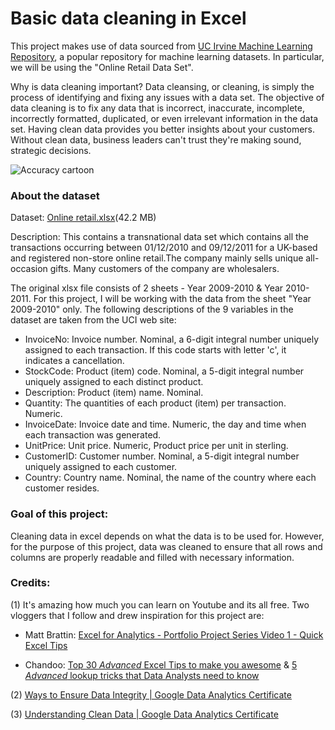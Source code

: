 # Basic data cleaning in Excel

This project makes use of data sourced from [UC Irvine Machine Learning Repository](https://archive.ics.uci.edu/ml/datasets/online+retail), a popular repository for machine learning datasets. In particular, we will be using the "Online Retail Data Set". 

Why is data cleaning important? Data cleansing, or cleaning, is simply the process of identifying and fixing any issues with a data set. The objective of data cleaning is to fix any data that is incorrect, inaccurate, incomplete, incorrectly formatted, duplicated, or even irrelevant information in the data set. Having clean data provides you better insights about your customers. Without clean data, business leaders can't trust they're making sound, strategic decisions.

![Accuracy cartoon](https://user-images.githubusercontent.com/88034960/149796217-54e66cc0-78d6-4044-a928-7240fd84782e.png)

### About the dataset

Dataset: [Online retail.xlsx](https://archive.ics.uci.edu/ml/datasets/online+retail)(42.2 MB)

Description: This contains a transnational data set which contains all the transactions occurring between 01/12/2010 and 09/12/2011 for a UK-based and registered non-store online retail.The company mainly sells unique all-occasion gifts. Many customers of the company are wholesalers.

The original xlsx file consists of 2 sheets - Year 2009-2010 & Year 2010-2011. For this project, I will be working with the data from the sheet "Year 2009-2010" only.
The following descriptions of the 9 variables in the dataset are taken from the UCI web site:

* InvoiceNo: Invoice number. Nominal, a 6-digit integral number uniquely assigned to each transaction. If this code starts with letter 'c', it indicates a cancellation.
* StockCode: Product (item) code. Nominal, a 5-digit integral number uniquely assigned to each distinct product.
* Description: Product (item) name. Nominal.
* Quantity: The quantities of each product (item) per transaction. Numeric.
* InvoiceDate: Invoice date and time. Numeric, the day and time when each transaction was generated.
* UnitPrice: Unit price. Numeric, Product price per unit in sterling.
* CustomerID: Customer number. Nominal, a 5-digit integral number uniquely assigned to each customer.
* Country: Country name. Nominal, the name of the country where each customer resides.

### Goal of this project:
Cleaning data in excel depends on what the data is to be used for. However, for the purpose of this project, data was cleaned to ensure that all rows and columns are properly readable and filled with necessary information.


### Credits: 

(1) It's amazing how much you can learn on Youtube and its all free. Two vloggers that I follow and drew inspiration for this project are:

 - Matt Brattin: [Excel for Analytics - Portfolio Project Series Video 1 - Quick Excel Tips](https://www.youtube.com/watch?v=45_yTM1HfTc&list=PL_WHfGYyPRuOWqablvZAw3iJHUoIGk7F3&index=1)

 - Chandoo: [Top 30 *Advanced* Excel Tips to make you awesome](https://www.youtube.com/watch?v=m2C_-6PW6WE) & [5 *Advanced* lookup tricks that Data Analysts need to know](https://www.youtube.com/watch?v=240fbiyFFKI)
 
 (2) [Ways to Ensure Data Integrity | Google Data Analytics Certificate](https://www.youtube.com/watch?v=9qCfJv-zoyE)
 
 (3) [Understanding Clean Data | Google Data Analytics Certificate](https://www.youtube.com/watch?v=kCP-H8VRDCw)
